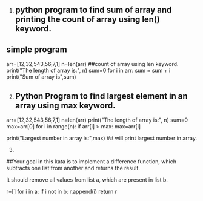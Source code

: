 1) ## python program to find sum of array and printing the count of array using len() keyword.
## simple program
arr=[12,32,543,56,7,1]
n=len(arr)            ##count of array using len keyword.
print("The length of array is:", n)
sum=0
for i in arr:
    sum = sum + i
print("Sum of array is",sum)


2) ## Python Program to find largest element in an array using max keyword.


arr=[12,32,543,56,7,1]
n=len(arr)
print("The length of array is:", n)
sum=0
max=arr[0]
for i in range(n):
    if arr[i] > max:
        max=arr[i]
        
print("Largest number in array is:",max)  ## will print largest number in array.

3)
##Your goal in this kata is to implement a difference function, which subtracts one list from another and returns the result.

It should remove all values from list a, which are present in list b.


 r=[]
    for i  in a:
        if i  not in b:
            r.append(i)
    return r
